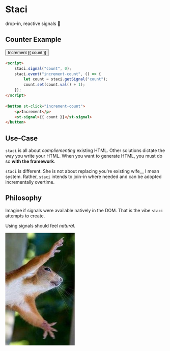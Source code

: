 # Staci
drop-in, reactive signals 🤌

## Counter Example
<button class='bg-black border border-gray-800 w-fit rounded px-2 py-1 mb-4 text-sm text-gray-400'>
    <script>
        staci.signal("count", 0);
        staci.event("increment-count", () => {
            let count = staci.getSignal("count");
            count.set(count.val() + 1);
        });
    </script>
    <span class='pr-4' st-click='increment-count'>Increment</span>
    <st-signal st-force='true'>{{ count }}</st-signal>
</button>

```html
<script>
    staci.signal("count", 0);
    staci.event("increment-count", () => {
        let count = staci.getSignal("count");
        count.set(count.val() + 1);
    });
</script>

<button st-click="increment-count">
    <p>Increment</p>
    <st-signal>{{ count }}</st-signal>
</button>
```

## Use-Case
`staci` is all about *compliementing* existing HTML. Other solutions dictate the way you write your HTML. When you want to generate HTML, you must do so **with the framework**.

`staci` is different. She is not about replacing you're existing wife__ I mean system. Rather, `staci` intends to join-in where needed and can be adopted incrementally overtime.

## Philosophy
Imagine if signals were available natively in the DOM. That is the vibe `staci` attempts to create.

Using signals should feel *natural*.

![Natural](/static/img/buddy.jpg)


